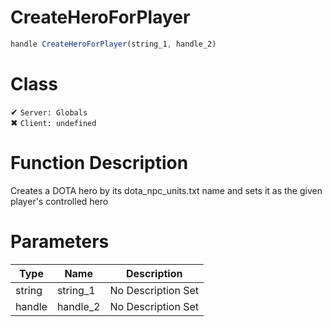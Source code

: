 # CreateHeroForPlayer
```js	
handle CreateHeroForPlayer(string_1, handle_2)
```
# Class
✔ `Server: Globals`  
✖ `Client: undefined`  

# Function Description
Creates a DOTA hero by its dota_npc_units.txt name and sets it as the given player's controlled hero
# Parameters
Type|Name|Description
--|--|--
string|string_1|No Description Set
handle|handle_2|No Description Set
